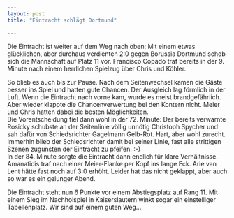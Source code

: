 ```yaml
---
layout: post
title: "Eintracht schlägt Dortmund"

---
```


Die Eintracht ist weiter auf dem Weg nach oben: Mit einem etwas glücklichen, aber durchaus verdienten 2:0 gegen Borussia Dortmund schob sich die Mannschaft auf Platz 11 vor. Francisco Copado traf bereits in der 9. Minute nach einem herrlichen Spielzug über Chris und Köhler.

So blieb es auch bis zur Pause. Nach dem Seitenwechsel kamen die Gäste besser ins Spiel und hatten gute Chancen. Der Ausgleich lag förmlich in der Luft. Wenn die Eintracht nach vorne kam, wurde es meist brandgefährlich. Aber wieder klappte die Chancenverwertung bei den Kontern nicht. Meier und Chris hatten dabei die besten Möglichkeiten.  
Die Vorentscheidung fiel dann wohl in der 72. Minute: Der bereits verwarnte Rosicky schubste an der Seitenlinie völlig unnötig Christoph Spycher und sah dafür von Schiedsrichter Gagelmann Gelb-Rot. Hart, aber wohl zurecht. Immerhin blieb der Schiedsrichter damit bei seiner Linie, fast alle strittigen Szenen zugunsten der Eintracht zu pfeifen. :-)  
In der 84. Minute sorgte die Eintracht dann endlich für klare Verhältnisse. Amanatidis traf nach einer Meier-Flanke per Kopf ins lange Eck. Arie van Lent hätte fast noch auf 3:0 erhöht. Leider hat das nicht geklappt, aber auch so war es ein gelunger Abend.

Die Eintracht steht nun 6 Punkte vor einem Abstiegsplatz auf Rang 11. Mit einem Sieg im Nachholspiel in Kaiserslautern winkt sogar ein einstelliger Tabellenplatz. Wir sind auf einem guten Weg...
